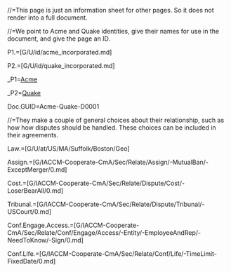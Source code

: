 //=This page is just an information sheet for other pages.  So it does not render into a full document. 

//=We point to Acme and Quake identities, give their names for use in the document, and give the page an ID.

P1.=[G/U/id/acme_incorporated.md]

P2.=[G/U/id/quake_incorporated.md]

_P1=<a href="#Def.P1.Sec" class="definedterm">Acme</a>

_P2=<a href="#Def.P2.Sec" class="definedterm">Quake</a>

Doc.GUID=Acme-Quake-D0001

//=They make a couple of general choices about their relationship, such as how how disputes should be handled.  These choices can be included in their agreements.

Law.=[G/U/at/US/MA/Suffolk/Boston/Geo]

Assign.=[G/IACCM-Cooperate-CmA/Sec/Relate/Assign/-MutualBan/-ExceptMerger/0.md]

Cost.=[G/IACCM-Cooperate-CmA/Sec/Relate/Dispute/Cost/-LoserBearAll/0.md]

Tribunal.=[G/IACCM-Cooperate-CmA/Sec/Relate/Dispute/Tribunal/-USCourt/0.md]

Conf.Engage.Access.=[G/IACCM-Cooperate-CmA/Sec/Relate/Conf/Engage/Access/-Entity/-EmployeeAndRep/-NeedToKnow/-Sign/0.md]

Conf.Life.=[G/IACCM-Cooperate-CmA/Sec/Relate/Conf/Life/-TimeLimit-FixedDate/0.md]